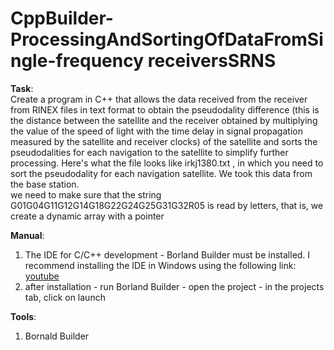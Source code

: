 # CppBuilder-ProcessingAndSortingOfDataFromSingle-frequency receiversSRNS 

<p><strong>Task</strong>:<br />
Create a program in C++ that allows the data received from the receiver from RINEX files in text format to obtain the pseudodality difference (this is the distance between the satellite and the receiver obtained by multiplying the value of the speed of light with the time delay in signal propagation measured by the satellite and receiver clocks) of the satellite and sorts the pseudodalities for each navigation to the satellite to simplify further processing. Here's what the file looks like irkj1380.txt , in which you need to sort the pseudodality for each navigation satellite. We took this data from the base station.<br />
we need to make sure that the string G01G04G11G12G14G18G22G24G25G31G32R05 is read by letters, that is, we create a dynamic array with a pointer
</p>
<p><strong>Manual</strong>:</p>
<ol>
<li>The IDE for C/C++ development - Borland Builder must be installed. I recommend installing the IDE in Windows using the following link: <a href="https://www.youtube.com/watch?v=bDvVosvyVp0&list=LL&index=315" target="_blank">youtube</a></li>
<li>after installation - run Borland Builder - open the project - in the projects tab, click on launch</li>
</ol>
<p><strong>Tools</strong>:</p>
<ol>
<li>Bornald Builder</li>
</ol>
